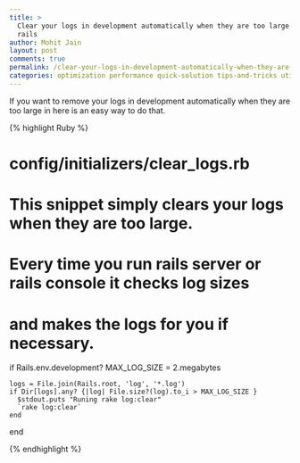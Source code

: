 ```yaml
---
title: >
  Clear your logs in development automatically when they are too large in ruby on
  rails
author: Mohit Jain
layout: post
comments: true
permalink: /clear-your-logs-in-development-automatically-when-they-are-too-large-in-ruby-on-rails/
categories: optimization performance quick-solution tips-and-tricks utilities
---
```


If you want to remove your logs in development automatically when they are too large in here is an easy way to do that.

{% highlight Ruby %}

  # config/initializers/clear_logs.rb
  # This snippet simply clears your logs when they are too large.
  # Every time you run rails server or rails console it checks log sizes
  # and makes the logs for you if necessary.

  if Rails.env.development?
    MAX_LOG_SIZE = 2.megabytes

    logs = File.join(Rails.root, 'log', '*.log')
    if Dir[logs].any? {|log| File.size?(log).to_i > MAX_LOG_SIZE }
      $stdout.puts "Runing rake log:clear"
      `rake log:clear`
    end
  end

{% endhighlight %}
